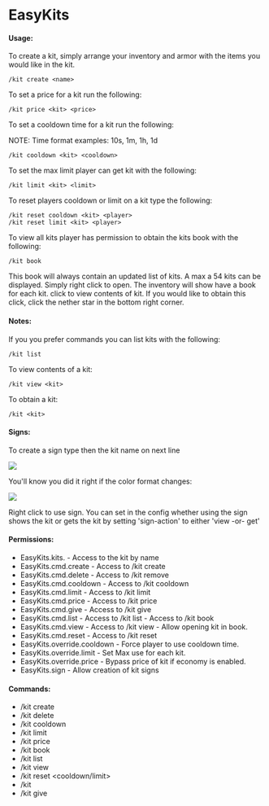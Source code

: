 # EasyKits

#### Usage:
To create a kit, simply arrange your inventory and armor with the items you would like in the kit.

    /kit create <name>
    
To set a price for a kit run the following:

    /kit price <kit> <price>
    
To set a cooldown time for a kit run the following:

NOTE: Time format examples: 10s, 1m, 1h, 1d

    /kit cooldown <kit> <cooldown>
    
To set the max limit player can get kit with the following:

    /kit limit <kit> <limit>
    
To reset players cooldown or limit on a kit type the following:

    /kit reset cooldown <kit> <player>
    /kit reset limit <kit> <player>
    
To view all kits player has permission to obtain the kits book with the following:

    /kit book
    
This book will always contain an updated list of kits. A max a 54 kits can be displayed. Simply right click to open. The inventory will show have a book for each kit. click to view contents of kit. If you would like to obtain this click, click the nether star in the bottom right corner.

#### Notes:
If you you prefer commands you can list kits with the following:

    /kit list
    
To view contents of a kit:

    /kit view <kit>
    
To obtain a kit:

    /kit <kit>
	
#### Signs:
To create a sign type <kit> then the kit name on next line

![](https://i.imgur.com/18UX4KU.png)	

You'll know you did it right if the color format changes:

![](https://i.imgur.com/ZdE93pP.png)

Right click to use sign.
You can set in the config whether using the sign shows the kit or gets the kit by setting 'sign-action' to either 'view -or- get'

#### Permissions:
* EasyKits.kits.<kit> - Access to the kit by name
* EasyKits.cmd.create - Access to /kit create
* EasyKits.cmd.delete - Access to /kit remove
* EasyKits.cmd.cooldown - Access to /kit cooldown
* EasyKits.cmd.limit - Access to /kit limit
* EasyKits.cmd.price - Access to /kit price
* EasyKits.cmd.give - Access to /kit give
* EasyKits.cmd.list - Access to /kit list - Access to /kit book
* EasyKits.cmd.view - Access to /kit view - Allow opening kit in book.
* EasyKits.cmd.reset - Access to /kit reset
* EasyKits.override.cooldown - Force player to use cooldown time.
* EasyKits.override.limit - Set Max use for each kit.
* EasyKits.override.price - Bypass price of kit if economy is enabled.
* EasyKits.sign - Allow creation of kit signs

#### Commands:
* /kit create <kit>
* /kit delete <kit>
* /kit cooldown <kit> <cooldown>
* /kit limit <kit> <limit>
* /kit price <kit> <price>
* /kit book
* /kit list
* /kit view <kit>
* /kit reset <cooldown/limit> <kit> <player>
* /kit <kit>
* /kit give <player> <kit>
